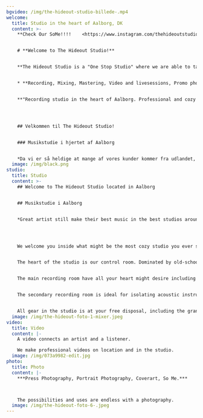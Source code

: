 ```yaml
---
bgvideo: /img/the-hideout-studio-billede-.mp4
welcome:
  title: Studio in the heart of Aalborg, DK
  content: >-
    **Check Our SoMe!!!!    <https://www.instagram.com/thehideoutstudio/>**


    # **Welcome to The Hideout Studio!**


    **The Hideout Studio is a "One Stop Studio" where we are able to take care of the following:**


    * **Recording, Mixing, Mastering, Video and livesessions, Promo photosessions and Music distribution.**


    **"Recording studio in the heart of Aalborg. Professional and cozy setting. We always have fresh coffee brewing."**




    ## V﻿elkommen til The Hideout Studio!


    ### Musikstudie i hjertet af Aalborg


    *D﻿a vi er så heldige at mange af vores kunder kommer fra udlandet, vil du/i opleve at vores hjemmeside overvejende er på engelsk, men frygt ikke vores musikstudie ligger i Aalborg.*
  image: /img/black.png
studio:
  title: Studio
  content: >-
    ## Welcome to The Hideout Studio located in Aalborg


    ## Musikstudie i Aalborg


    *G﻿reat arti﻿st still make their best music in the best studios around the world and we are ready for you.*




    W﻿e welcome you inside what might be the most cozy studio you ever seen, thats what our clients calls The Hideout. A welcoming atmosphere greats you when you enter each of our recording rooms. 


    The heart of the studio is our control room. Dominated by old-school analogue equipment combined with modern hardware and software. 


    The main recording room have all your heart might desire including old Vox and Fender amplifiers as well as our 1896 Steinway & Sons B211 grand piano.


    The secondary recording room is ideal for isolating acoustic instruments or vocals during full band recording sessions. 


    All gear in the studio is at your free disposal, including the grandpiano.
  image: /img/the-hideout-foto-1-mixer.jpeg
video:
  title: Video
  content: |-
    A video connects an artist and a listener.

    We make professional videos on location and in the studio.
  image: /img/073a9982-edit.jpg
photo:
  title: Photo
  content: |-
    ***Press Photography, Portrait Photography, Coverart, So Me.***



    The possibilities and uses are endless with a photography.
  image: /img/the-hideout-foto-6-.jpeg
---
```

